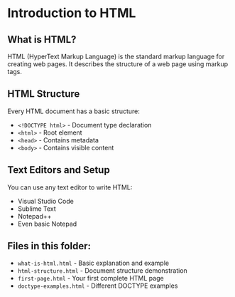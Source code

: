 # Introduction to HTML

## What is HTML?
HTML (HyperText Markup Language) is the standard markup language for creating web pages. It describes the structure of a web page using markup tags.

## HTML Structure
Every HTML document has a basic structure:
- `<!DOCTYPE html>` - Document type declaration
- `<html>` - Root element
- `<head>` - Contains metadata
- `<body>` - Contains visible content

## Text Editors and Setup
You can use any text editor to write HTML:
- Visual Studio Code
- Sublime Text
- Notepad++
- Even basic Notepad

## Files in this folder:
- `what-is-html.html` - Basic explanation and example
- `html-structure.html` - Document structure demonstration
- `first-page.html` - Your first complete HTML page
- `doctype-examples.html` - Different DOCTYPE examples